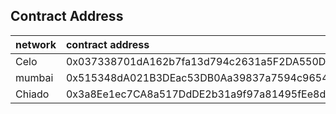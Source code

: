 ## Contract Address

| network | contract address                           |
| :------ | :----------------------------------------- |
| Celo    | 0x037338701dA162b7fa13d794c2631a5F2DA550D7 |
| mumbai  | 0x515348dA021B3DEac53DB0Aa39837a7594c9654e |
| Chiado  | 0x3a8Ee1ec7CA8a517DdDE2b31a9f97a81495fEe8d |
